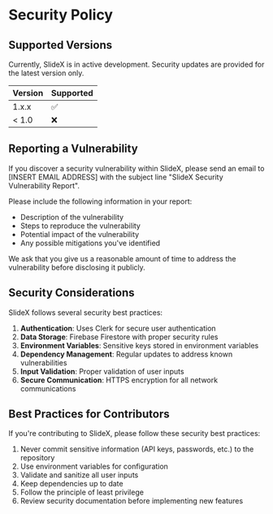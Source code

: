 # Security Policy

## Supported Versions

Currently, SlideX is in active development. Security updates are provided for the latest version only.

| Version | Supported          |
| ------- | ------------------ |
| 1.x.x   | :white_check_mark: |
| < 1.0   | :x:                |

## Reporting a Vulnerability

If you discover a security vulnerability within SlideX, please send an email to [INSERT EMAIL ADDRESS] with the subject line "SlideX Security Vulnerability Report".

Please include the following information in your report:

- Description of the vulnerability
- Steps to reproduce the vulnerability
- Potential impact of the vulnerability
- Any possible mitigations you've identified

We ask that you give us a reasonable amount of time to address the vulnerability before disclosing it publicly.

## Security Considerations

SlideX follows several security best practices:

1. **Authentication**: Uses Clerk for secure user authentication
2. **Data Storage**: Firebase Firestore with proper security rules
3. **Environment Variables**: Sensitive keys stored in environment variables
4. **Dependency Management**: Regular updates to address known vulnerabilities
5. **Input Validation**: Proper validation of user inputs
6. **Secure Communication**: HTTPS encryption for all network communications

## Best Practices for Contributors

If you're contributing to SlideX, please follow these security best practices:

1. Never commit sensitive information (API keys, passwords, etc.) to the repository
2. Use environment variables for configuration
3. Validate and sanitize all user inputs
4. Keep dependencies up to date
5. Follow the principle of least privilege
6. Review security documentation before implementing new features
